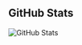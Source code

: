 <h2>GitHub Stats</h2>
<p><img src="https://github-readme-stats.vercel.app/api?username=mdatz&amp;show_icons=true" alt="GitHub Stats"></p>
